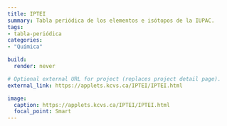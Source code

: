 ```yaml
---
title: IPTEI
summary: Tabla periódica de los elementos e isótopos de la IUPAC.
tags:
- tabla-periódica
categories:
- "Química"

build:
  render: never

# Optional external URL for project (replaces project detail page).
external_link: https://applets.kcvs.ca/IPTEI/IPTEI.html

image:
  caption: https://applets.kcvs.ca/IPTEI/IPTEI.html
  focal_point: Smart
---
```

